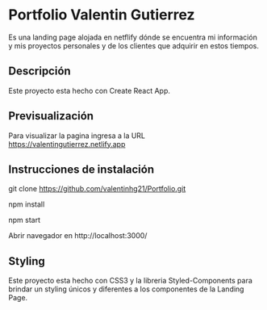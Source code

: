 # Portfolio Valentin Gutierrez

Es una landing page alojada en netflify dónde se encuentra mi información y mis proyectos personales y de los clientes que adquirir en estos tiempos.

## Descripción

Este proyecto esta hecho con Create React App.

## Previsualización

Para visualizar la pagina ingresa a la URL  https://valentingutierrez.netlify.app

## Instrucciones de instalación

git clone https://github.com/valentinhg21/Portfolio.git

npm install

npm start

Abrir navegador en http://localhost:3000/

## Styling

Este proyecto esta hecho con CSS3 y la libreria Styled-Components para brindar un styling únicos y diferentes a los componentes de la Landing Page.
